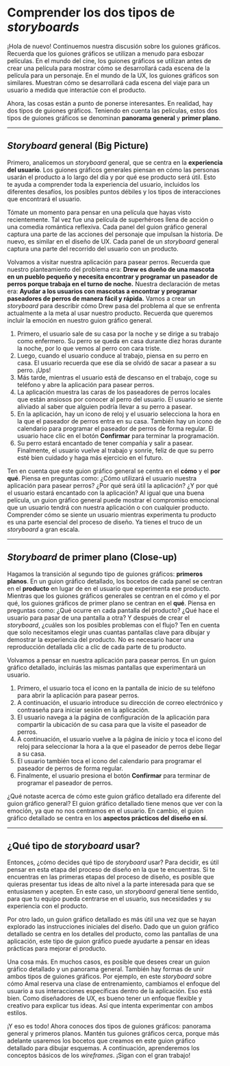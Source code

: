 # Comprender los dos tipos de *storyboards*

¡Hola de nuevo! Continuemos nuestra discusión sobre los guiones gráficos. Recuerda que los guiones gráficos se utilizan a menudo para esbozar películas. En el mundo del cine, los guiones gráficos se utilizan antes de crear una película para mostrar cómo se desarrollará cada escena de la película para un personaje. En el mundo de la UX, los guiones gráficos son similares. Muestran cómo se desarrollará cada escena del viaje para un usuario a medida que interactúe con el producto.

Ahora, las cosas están a punto de ponerse interesantes. En realidad, hay dos tipos de guiones gráficos. Teniendo en cuenta las películas, estos dos tipos de guiones gráficos se denominan **panorama general** y **primer plano**.

---

## *Storyboard* general (Big Picture)

Primero, analicemos un *storyboard* general, que se centra en la **experiencia del usuario**. Los guiones gráficos generales piensan en cómo las personas usarán el producto a lo largo del día y por qué ese producto será útil. Esto te ayuda a comprender toda la experiencia del usuario, incluidos los diferentes desafíos, los posibles puntos débiles y los tipos de interacciones que encontrará el usuario.

Tómate un momento para pensar en una película que hayas visto recientemente. Tal vez fue una película de superhéroes llena de acción o una comedia romántica reflexiva. Cada panel del guion gráfico general captura una parte de las acciones del personaje que impulsan la historia. De nuevo, es similar en el diseño de UX. Cada panel de un *storyboard* general captura una parte del recorrido del usuario con un producto.

Volvamos a visitar nuestra aplicación para pasear perros. Recuerda que nuestro planteamiento del problema era: **Drew es dueño de una mascota en un pueblo pequeño y necesita encontrar y programar un paseador de perros porque trabaja en el turno de noche.** Nuestra declaración de metas era: **Ayudar a los usuarios con mascotas a encontrar y programar paseadores de perros de manera fácil y rápida.** Vamos a crear un *storyboard* para describir cómo Drew pasa del problema al que se enfrenta actualmente a la meta al usar nuestro producto. Recuerda que queremos incluir la emoción en nuestro guion gráfico general.

1.  Primero, el usuario sale de su casa por la noche y se dirige a su trabajo como enfermero. Su perro se queda en casa durante diez horas durante la noche, por lo que vemos al perro con cara triste.
2.  Luego, cuando el usuario conduce al trabajo, piensa en su perro en casa. El usuario recuerda que ese día se olvidó de sacar a pasear a su perro. ¡Ups!
3.  Más tarde, mientras el usuario está de descanso en el trabajo, coge su teléfono y abre la aplicación para pasear perros.
4.  La aplicación muestra las caras de los paseadores de perros locales que están ansiosos por conocer al perro del usuario. El usuario se siente aliviado al saber que alguien podría llevar a su perro a pasear.
5.  En la aplicación, hay un icono de reloj y el usuario selecciona la hora en la que el paseador de perros entra en su casa. También hay un icono de calendario para programar el paseador de perros de forma regular. El usuario hace clic en el botón **Confirmar** para terminar la programación.
6.  Su perro estará encantado de tener compañía y salir a pasear. Finalmente, el usuario vuelve al trabajo y sonríe, feliz de que su perro esté bien cuidado y haga más ejercicio en el futuro.

Ten en cuenta que este guion gráfico general se centra en el **cómo** y el **por qué**. Piensa en preguntas como: ¿Cómo utilizará el usuario nuestra aplicación para pasear perros? ¿Por qué será útil la aplicación? ¿Y por qué el usuario estará encantado con la aplicación? Al igual que una buena película, un guion gráfico general puede mostrar el compromiso emocional que un usuario tendrá con nuestra aplicación o con cualquier producto. Comprender cómo se siente un usuario mientras experimenta tu producto es una parte esencial del proceso de diseño. Ya tienes el truco de un *storyboard* a gran escala.

---

## *Storyboard* de primer plano (Close-up)

Hagamos la transición al segundo tipo de guiones gráficos: **primeros planos**. En un guion gráfico detallado, los bocetos de cada panel se centran en el **producto** en lugar de en el usuario que experimenta ese producto. Mientras que los guiones gráficos generales se centran en el cómo y el por qué, los guiones gráficos de primer plano se centran en el **qué**. Piensa en preguntas como: ¿Qué ocurre en cada pantalla del producto? ¿Qué hace el usuario para pasar de una pantalla a otra? Y después de crear el *storyboard*, ¿cuáles son los posibles problemas con el flujo? Ten en cuenta que solo necesitamos elegir unas cuantas pantallas clave para dibujar y demostrar la experiencia del producto. No es necesario hacer una reproducción detallada clic a clic de cada parte de tu producto.

Volvamos a pensar en nuestra aplicación para pasear perros. En un guion gráfico detallado, incluirás las mismas pantallas que experimentará un usuario.

1.  Primero, el usuario toca el icono en la pantalla de inicio de su teléfono para abrir la aplicación para pasear perros.
2.  A continuación, el usuario introduce su dirección de correo electrónico y contraseña para iniciar sesión en la aplicación.
3.  El usuario navega a la página de configuración de la aplicación para compartir la ubicación de su casa para que la visite el paseador de perros.
4.  A continuación, el usuario vuelve a la página de inicio y toca el icono del reloj para seleccionar la hora a la que el paseador de perros debe llegar a su casa.
5.  El usuario también toca el icono del calendario para programar el paseador de perros de forma regular.
6.  Finalmente, el usuario presiona el botón **Confirmar** para terminar de programar el paseador de perros.

¿Qué notaste acerca de cómo este guion gráfico detallado era diferente del guion gráfico general? El guion gráfico detallado tiene menos que ver con la emoción, ya que no nos centramos en el usuario. En cambio, el guion gráfico detallado se centra en los **aspectos prácticos del diseño en sí**.

---

## ¿Qué tipo de *storyboard* usar?

Entonces, ¿cómo decides qué tipo de *storyboard* usar? Para decidir, es útil pensar en esta etapa del proceso de diseño en la que te encuentras. Si te encuentras en las primeras etapas del proceso de diseño, es posible que quieras presentar tus ideas de alto nivel a la parte interesada para que se entusiasmen y acepten. En este caso, un *storyboard* general tiene sentido, para que tu equipo pueda centrarse en el usuario, sus necesidades y su experiencia con el producto.

Por otro lado, un guion gráfico detallado es más útil una vez que se hayan explorado las instrucciones iniciales del diseño. Dado que un guion gráfico detallado se centra en los detalles del producto, como las pantallas de una aplicación, este tipo de guion gráfico puede ayudarte a pensar en ideas prácticas para mejorar el producto.

Una cosa más. En muchos casos, es posible que desees crear un guion gráfico detallado y un panorama general. También hay formas de unir ambos tipos de guiones gráficos. Por ejemplo, en este *storyboard* sobre cómo Amal reserva una clase de entrenamiento, cambiamos el enfoque del usuario a sus interacciones específicas dentro de la aplicación. Eso está bien. Como diseñadores de UX, es bueno tener un enfoque flexible y creativo para explicar tus ideas. Así que intenta experimentar con ambos estilos.

¡Y eso es todo! Ahora conoces dos tipos de guiones gráficos: panorama general y primeros planos. Mantén tus guiones gráficos cerca, porque más adelante usaremos los bocetos que creamos en este guion gráfico detallado para dibujar esquemas. A continuación, aprenderemos los conceptos básicos de los *wireframes*. ¡Sigan con el gran trabajo!
